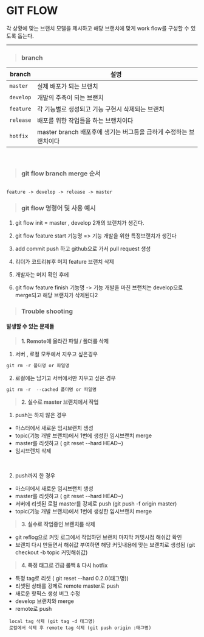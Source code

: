 # GIT FLOW

각 상황에 맞는 브랜치 모델을 제시하고 해당 브랜치에 맞게 work flow를 구성할 수 있도록 돕는다.
 
---

> ### branch

|branch|설명|
|--|--|
|`master`|실제 배포가 되는 브랜치 |
|`develop`|개발의 주축이 되는 브랜치 |
|`feature`|각 기능별로 생성되고 기능 구현시 삭제되는 브랜치 |
|`release`|배포를 위한 작업들을 하는 브랜치이다 |
|`hotfix`| master branch 배포후에 생기는 버그등을 급하게 수정하는 브랜치이다 |

<br/>

>  ### git flow branch merge 순서

```

feature -> develop -> release -> master 

```

>  ### git flow 명령어 및 사용 예시

1. git flow init =   master  ,  develop 2개의 브랜치가 생긴다.

2. git flow feature  start 기능명  => 기능 개발을 위한 특정브랜치가 생긴다

3. add commit push 하고 github으로 가서 pull request 생성

4. 리더가 코드리뷰후 머지  feature 브랜치 삭제 

5. 개발자는 머지 확인 후에 

6. git flow feature finish 기능명 -> 기능 개발을 마친 브랜치는 develop으로 merge되고 해당 브랜치가 삭제된다2


> ### Trouble shooting

#### 발생할 수 있는 문제들
> **1. Remote에 올라간 파일 / 폴더를 삭제**

1) 서버 , 로컬 모두에서 지우고 싶은경우
```js
git rm -r 폴더명 or 파일명 
```
2) 로컬에는 남기고 서버에서만 지우고 싶은 경우
```js
git rm -r  --cached 폴더명 or 파일명 
```

> **2. 실수로 master 브랜치에서 작업**
1) push는 하지 않은 경우

- 마스터에서 새로운 임시브랜치 생성
- topic(기능 개발 브랜치)에서 1번에 생성한 임시브랜치 merge
- master를 리셋하고 ( git reset --hard HEAD~) 
- 임시브랜치 삭제
<br/>

2) push까지 한 경우

- 마스터에서 새로운 임시브랜치 생성
- master를 리셋하고 ( git reset --hard HEAD~) 
- 서버에 리셋된 로컬 master를 강제로 push (git push -f origin master)
- topic(기능 개발 브랜치)에서 1번에 생성한 임시브랜치 merge

> **3. 실수로 작업중인 브랜치를 삭제**
- git reflog으로 커밋 로그에서 작업하던 브랜치 마지막 커밋시점 해쉬값  확인 
- 브랜치 다시 만들면서 해쉬값 부여하면 해당 커밋내용에 맞는 브랜치로 생성됨 (git checkout -b topic 커밋해쉬값)

> **4. 특정 태그로 긴급 롤백 & 다시 hotfix**

- 특정 tag로 리셋 ( git reset --hard 0.2.0(태그명))
- 리셋된 상태를 강제로 remote master로 push
- 새로운 핫픽스 생성 버그 수정
- develop 브랜치와 merge 
- remote로 push

```
 local tag 삭제 (git tag -d 태그명)
 로컬에서 삭제 후 remote tag 삭제 (git push origin :태그명)
```

